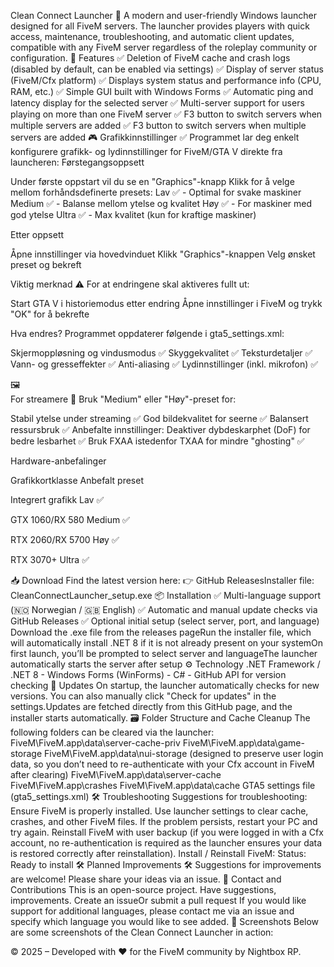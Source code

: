 Clean Connect Launcher
🚀 A modern and user-friendly Windows launcher designed for all FiveM servers. The launcher provides players with quick access, maintenance, troubleshooting, and automatic client updates, compatible with any FiveM server regardless of the roleplay community or configuration.
🧩 Features
✅ Deletion of FiveM cache and crash logs (disabled by default, can be enabled via settings)
✅ Display of server status (FiveM/Cfx platform)
✅ Displays system status and performance info (CPU, RAM, etc.)
✅ Simple GUI built with Windows Forms
✅ Automatic ping and latency display for the selected server
✅ Multi-server support for users playing on more than one FiveM server
✅ F3 button to switch servers when multiple servers are added
✅ F3 button to switch servers when multiple servers are added
🎮 Grafikkinnstillinger
✅ Programmet lar deg enkelt konfigurere grafikk- og lydinnstillinger for FiveM/GTA V direkte fra launcheren:
Førstegangsoppsett

Under første oppstart vil du se en "Graphics"-knapp
Klikk for å velge mellom forhåndsdefinerte presets:
Lav ✅ - Optimal for svake maskiner
Medium ✅ - Balanse mellom ytelse og kvalitet
Høy ✅ - For maskiner med god ytelse
Ultra ✅ - Max kvalitet (kun for kraftige maskiner)



Etter oppsett

Åpne innstillinger via hovedvinduet
Klikk "Graphics"-knappen
Velg ønsket preset og bekreft

Viktig merknad
⚠️ For at endringene skal aktiveres fullt ut:

Start GTA V i historiemodus etter endring
Åpne innstillinger i FiveM og trykk "OK" for å bekrefte

Hva endres?
Programmet oppdaterer følgende i gta5_settings.xml:

Skjermoppløsning og vindusmodus ✅
Skyggekvalitet ✅
Teksturdetaljer ✅
Vann- og gresseffekter ✅
Anti-aliasing ✅
Lydinnstillinger (inkl. mikrofon) ✅

🖼️  
For streamere
🎥 Bruk "Medium" eller "Høy"-preset for:

Stabil ytelse under streaming ✅
God bildekvalitet for seerne ✅
Balansert ressursbruk ✅
Anbefalte innstillinger:
Deaktiver dybdeskarphet (DoF) for bedre lesbarhet ✅
Bruk FXAA istedenfor TXAA for mindre "ghosting" ✅



Hardware-anbefalinger



Grafikkortklasse
Anbefalt preset



Integrert grafikk
Lav ✅


GTX 1060/RX 580
Medium ✅


RTX 2060/RX 5700
Høy ✅


RTX 3070+
Ultra ✅


📥 Download
Find the latest version here:  👉 GitHub ReleasesInstaller file: CleanConnectLauncher_setup.exe
📦 Installation
✅ Multi-language support (🇳🇴 Norwegian / 🇬🇧 English)
✅ Automatic and manual update checks via GitHub Releases
✅ Optional initial setup (select server, port, and language)
Download the .exe file from the releases pageRun the installer file, which will automatically install .NET 8 if it is not already present on your systemOn first launch, you’ll be prompted to select server and languageThe launcher automatically starts the server after setup
⚙️ Technology
.NET Framework / .NET 8 - Windows Forms (WinForms) - C# - GitHub API for version checking
🔁 Updates
On startup, the launcher automatically checks for new versions. You can also manually click "Check for updates" in the settings.Updates are fetched directly from this GitHub page, and the installer starts automatically.
🗃️ Folder Structure and Cache Cleanup
The following folders can be cleared via the launcher:
FiveM\FiveM.app\data\server-cache-priv
FiveM\FiveM.app\data\game-storage
FiveM\FiveM.app\data\nui-storage (designed to preserve user login data, so you don’t need to re-authenticate with your Cfx account in FiveM after clearing)
FiveM\FiveM.app\data\server-cache
FiveM\FiveM.app\crashes
FiveM\FiveM.app\data\cache
GTA5 settings file (gta5_settings.xml)
🛠️ Troubleshooting
Suggestions for troubleshooting:
Ensure FiveM is properly installed.
Use launcher settings to clear cache, crashes, and other FiveM files.
If the problem persists, restart your PC and try again.
Reinstall FiveM with user backup (if you were logged in with a Cfx account, no re-authentication is required as the launcher ensures your data is restored correctly after reinstallation).
Install / Reinstall FiveM:
Status: Ready to install
🛠️ Planned Improvements
🛠️ Suggestions for improvements are welcome! Please share your ideas via an issue.
💬 Contact and Contributions
This is an open-source project. Have suggestions, improvements.
Create an issueOr submit a pull request
If you would like support for additional languages, please contact me via an issue and specify which language you would like to see added.
📸 Screenshots
Below are some screenshots of the Clean Connect Launcher in action:





© 2025 – Developed with ❤️ for the FiveM community by Nightbox RP.
